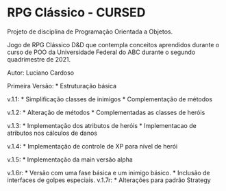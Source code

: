 # RPG Clássico - CURSED
Projeto de disciplina de Programação Orientada a Objetos.

Jogo de RPG Clássico D&D que contempla conceitos aprendidos
durante o curso de POO da Universidade Federal do ABC durante
o segundo quadrimestre de 2021.

Autor: Luciano Cardoso

Primeira Versão:
	* Estruturação básica

v.1.1:
	* Simplificação classes de inimigos
	* Complementação de métodos

v.1.2:
	* Alteração de métodos
	* Complementadas as classes de heróis

v.1.3:
	* Implementação dos atributos de heróis
	* Implementacao de atributos nos cálculos de danos

v.1.4:
	* Implementação de controle de XP para nível de herói

v.1.5:
	* Implementação da main versão alpha

v.1.6r:
	* Versão com uma fase básica e um inimigo básico.
	* Inclusão de interfaces de golpes especiais.
v.1.7r:
	* Alterações para padrão Strategy
